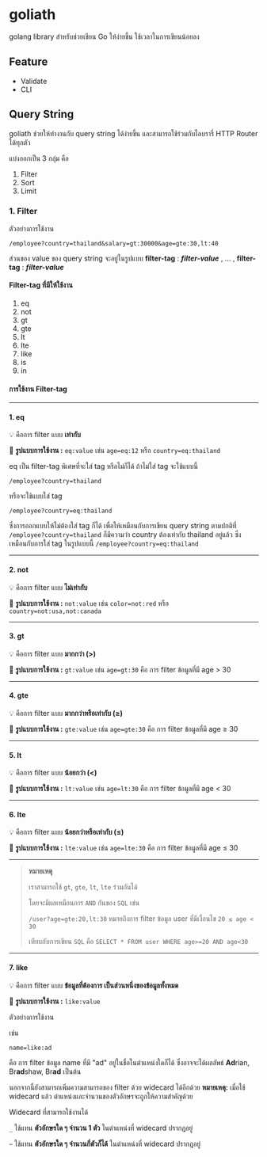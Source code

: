 # goliath
golang library สำหรับช่วยเขียน Go ให้ง่ายขึ้น ใช้เวลาในการเขียนน้อยลง 

## Feature
- Validate
- CLI

## Query String
goliath ช่วยให้ทำงานกับ query string ได้ง่ายขึ้น และสามารถใช้ร่วมกับไลบรารี่ HTTP Router ได้ทุกตัว

แบ่งออกเป็น 3 กลุ่ม คือ
1. Filter
2. Sort
3. Limit

### 1. Filter
ตัวอย่างการใช้งาน
```
/employee?country=thailand&salary=gt:30000&age=gte:30,lt:40
```
ส่วนของ value ของ query string จะอยู่ในรูปแบบ **filter-tag** : _**filter-value**_ , ... , **filter-tag** : _**filter-value**_

#### Filter-tag ที่มีให้ใช้งาน
1. eq
2. not
3. gt
4. gte
5. lt
6. lte
7. like
8. is
9. in

#### การใช้งาน Filter-tag

---

#### 1. eq
💡 คือการ filter แบบ **เท่ากับ**

📢 **รูปแบบการใช้งาน :** `eq:value` เช่น `age=eq:12` หรือ `country=eq:thailand`

eq เป็น filter-tag พิเศษที่จะใส่ tag หรือไม่ก็ได้ ถ้าไม่ใส่ tag จะใช้แบบนี้
```
/employee?country=thailand
```
หรือจะใช้แบบใส่ tag
```
/employee?country=eq:thailand
```
ซึ่งการออกแบบให้ไม่ต้องใส่ tag ก็ได้ เพื่อให้เหมือนกับการเขียน query string ตามปกติที่ `/employee?country=thailand` ก็มีความว่า country ต้องเท่ากับ thailand อยู่แล้ว ซึ่งเหมือนกับการใส่ tag ในรูปแบบนี้ `/employee?country=eq:thailand`

---

#### 2. not
💡 คือการ filter แบบ **ไม่เท่ากับ**

📢 **รูปแบบการใช้งาน :** `not:value` เช่น `color=not:red` หรือ `country=not:usa,not:canada`

---

#### 3. gt
💡 คือการ filter แบบ **มากกว่า (>)**

📢 **รูปแบบการใช้งาน :** `gt:value` เช่น `age=gt:30` คือ การ filter ข้อมูลที่มี age > 30

---

#### 4. gte
💡 คือการ filter แบบ **มากกว่าหรือเท่ากับ (≥)**

📢 **รูปแบบการใช้งาน :** `gte:value` เช่น `age=gte:30` คือ การ filter ข้อมูลที่มี age ≥ 30

---

#### 5. lt
💡 คือการ filter แบบ **น้อยกว่า (<)**

📢 **รูปแบบการใช้งาน :** `lt:value` เช่น `age=lt:30` คือ การ filter ข้อมูลที่มี age < 30

---

#### 6. lte
💡 คือการ filter แบบ **น้อยกว่าหรือเท่ากับ (≤)**

📢 **รูปแบบการใช้งาน :** `lte:value` เช่น `age=lte:30` คือ การ filter ข้อมูลที่มี age ≤ 30

---

> **หมายเหตุ** 
>
> เราสามารถใช้ `gt`, `gte`, `lt`, `lte` ร่วมกันได้
>
> โดยจะมีผลเหมือนการ `AND` กันของ `SQL` เช่น
> 
> `/user?age=gte:20,lt:30` หมายถึงการ filter ข้อมูล user ที่มีเงื่อนไข `20 ≤ age < 30`
>
> เทียบกับการเขียน `SQL` คือ `SELECT * FROM user WHERE age>=20 AND age<30`
> 

---

#### 7. like
💡 คือการ filter แบบ **ข้อมูลที่ต้องการ เป็นส่วนหนึ่งของข้อมูลทั้งหมด**

📢 **รูปแบบการใช้งาน :** `like:value` 

ตัวอย่างการใช้งาน

เช่น 
```
name=like:ad
``` 
คือ การ filter ข้อมูล name ที่มี "ad" อยู่ในชื่อในตำแหน่งใดก็ได้ ซึ่งอาจจะได้ผลลัพธ์ **Ad**rian, Br**ad**shaw, Br**ad** เป็นต้น

นอกจากนี้ยังสามารถเพิ่มความสามารถของ filter ด้วย widecard ได้อีกด้วย
**หมายเหตุ:** เมื่อใช้ widecard แล้ว ตำแหน่งและจำนวนของตัวอักษรจะถูกให้ความสำคัญด้วย

Widecard ที่สามารถใช้งานได้

`_` ใช้แทน **ตัวอักษรใด ๆ จำนวน 1 ตัว** ในตำแหน่งที่ widecard ปรากฎอยู่

`~` ใช้แทน **ตัวอักษรใด ๆ จำนวนกี่ตัวก็ได้** ในตำแหน่งที่ widecard ปรากฎอยู่
